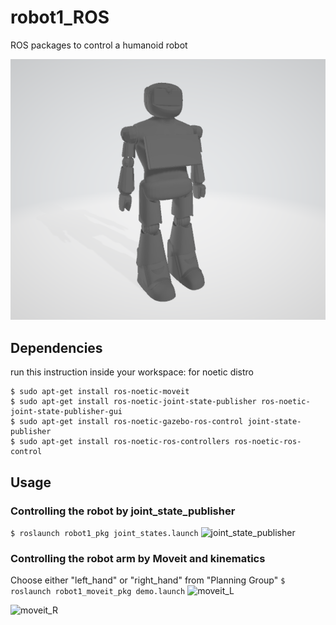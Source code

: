 # robot1_ROS
ROS packages to control a humanoid robot

![robot1](robot1.PNG)

## Dependencies
run this instruction inside your workspace:
for noetic distro

```
$ sudo apt-get install ros-noetic-moveit
$ sudo apt-get install ros-noetic-joint-state-publisher ros-noetic-joint-state-publisher-gui
$ sudo apt-get install ros-noetic-gazebo-ros-control joint-state-publisher
$ sudo apt-get install ros-noetic-ros-controllers ros-noetic-ros-control
```

## Usage
### Controlling the robot by joint_state_publisher
```$ roslaunch robot1_pkg joint_states.launch```
![joint_state_publisher](joint_state_publisher.PNG)


### Controlling the robot arm by Moveit and kinematics
Choose either "left_hand" or "right_hand" from "Planning Group"
```$ roslaunch robot1_moveit_pkg demo.launch```
![moveit_L](moveit_L.PNG)

![moveit_R](moveit_R.PNG)

